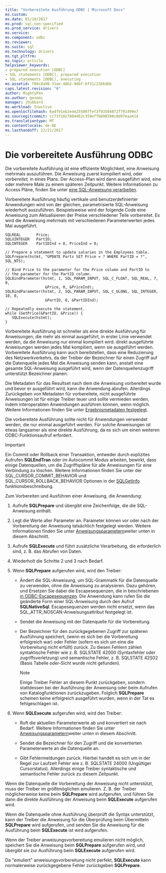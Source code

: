 ```yaml
---
title: "Vorbereitete Ausführung ODBC | Microsoft Docs"
ms.custom: 
ms.date: 01/19/2017
ms.prod: sql-non-specified
ms.prod_service: drivers
ms.service: 
ms.component: odbc
ms.reviewer: 
ms.suite: sql
ms.technology: drivers
ms.tgt_pltfrm: 
ms.topic: article
helpviewer_keywords:
- prepared execution [ODBC]
- SQL statements [ODBC], prepared execution
- SQL statements [ODBC], executing
ms.assetid: f08c8a98-31ee-48b2-9dbf-6f31c2166dbb
caps.latest.revision: "6"
author: MightyPen
ms.author: genemi
manager: jhubbard
ms.workload: Inactive
ms.openlocfilehash: 6a4f91eb2e4e255007fef3f93504872f791499e7
ms.sourcegitcommit: cc71f1027884462c359effb898390c8d97eaa414
ms.translationtype: MT
ms.contentlocale: de-DE
ms.lasthandoff: 12/21/2017
---
```

# <a name="prepared-execution-odbc"></a>Die vorbereitete Ausführung ODBC
Die vorbereitete Ausführung ist eine effiziente Möglichkeit, eine Anweisung mehrmals auszuführen. Die Anweisung zuerst kompiliert wird, oder *vorbereitet,* in eines Plans. Der Access-Plan wird dann ausgeführt wird, eine oder mehrere Male zu einem späteren Zeitpunkt. Weitere Informationen zu Access Pläne, finden Sie unter [eine SQL-Anweisung verarbeiten](../../../odbc/reference/processing-a-sql-statement.md).  
  
 Vorbereitete Ausführung häufig vertikale und benutzerdefinierter Anwendungen wird von der gleichen, parametrisierte SQL-Anweisung wiederholt auszuführen. Beispielsweise wird der folgende Code eine Anweisung zum Aktualisieren der Preise verschiedener Teile vorbereitet. Es wird die Anweisung mehrmals mit verschiedenen Parameterwerten jedes Mal ausgeführt.  
  
```  
SQLREAL       Price;  
SQLUINTEGER   PartID;  
SQLINTEGER    PartIDInd = 0, PriceInd = 0;  
  
// Prepare a statement to update salaries in the Employees table.  
SQLPrepare(hstmt, "UPDATE Parts SET Price = ? WHERE PartID = ?", SQL_NTS);  
  
// Bind Price to the parameter for the Price column and PartID to  
// the parameter for the PartID column.  
SQLBindParameter(hstmt, 1, SQL_PARAM_INPUT, SQL_C_FLOAT, SQL_REAL, 7, 0,  
                  &Price, 0, &PriceInd);  
SQLBindParameter(hstmt, 2, SQL_PARAM_INPUT, SQL_C_ULONG, SQL_INTEGER, 10, 0,  
                  &PartID, 0, &PartIDInd);  
  
// Repeatedly execute the statement.  
while (GetPrice(&PartID, &Price)) {  
   SQLExecute(hstmt);  
}  
```  
  
 Vorbereitete Ausführung ist schneller als eine direkte Ausführung für Anweisungen, die mehr als einmal ausgeführt, in erster Linie verwendet werden, da die Anweisung nur einmal kompiliert wird. direkt ausgeführte Anweisungen werden jedes Mal kompiliert, wenn sie ausgeführt werden. Vorbereitete Ausführung kann auch bereitstellen, dass eine Reduzierung des Netzwerkverkehrs, da der Treiber der Bezeichner für einen Zugriff auf die Datenquelle jedes Mal die Anweisung senden kann, anstatt eine gesamte SQL-Anweisung ausgeführt wird, wenn der Datenquellenzugriff unterstützt Bezeichner planen.  
  
 Die Metadaten für das Resultset nach dem die Anweisung vorbereitet wurde und bevor er ausgeführt wird, kann die Anwendung abrufen. Allerdings Zurückgeben von Metadaten für vorbereitete, nicht ausgeführte Anweisungen ist für einige Treiber teuer und sollte vermieden werden, indem interoperablen Anwendungen ausführen können, wenn möglich. Weitere Informationen finden Sie unter [Ergebnismetadaten festgelegt](../../../odbc/reference/develop-app/result-set-metadata.md).  
  
 Die vorbereitete Ausführung sollte nicht für Anwendungen verwendet werden, die nur einmal ausgeführt werden. Für solche Anweisungen ist etwas langsamer als eine direkte Ausführung, da es sich um einen weiteren ODBC-Funktionsaufruf erfordert.  
  
> [!IMPORTANT]  
>  Ein Commit oder Rollback einer Transaktion, entweder durch explizites Aufrufen **SQLEndTran** oder im Autocommit Modus arbeiten, bewirkt, dass einige Datenquellen, um die Zugriffspläne für alle Anweisungen für eine Verbindung zu löschen. Weitere Informationen finden Sie unter der SQL_CURSOR_COMMIT_BEHAVIOR und SQL_CURSOR_ROLLBACK_BEHAVIOR Optionen in der [SQLGetInfo](../../../odbc/reference/syntax/sqlgetinfo-function.md) funktionsbeschreibung.  
  
 Zum Vorbereiten und Ausführen einer Anweisung, die Anwendung:  
  
1.  Aufrufe **SQLPrepare** und übergibt eine Zeichenfolge, die die SQL-Anweisung enthält.  
  
2.  Legt die Werte aller Parameter an. Parameter können vor oder nach der Vorbereitung der Anweisung tatsächlich festgelegt werden. Weitere Informationen finden Sie unter [Anweisungsparametern](../../../odbc/reference/develop-app/statement-parameters.md)weiter unten in diesem Abschnitt.  
  
3.  Aufrufe **SQLExecute** und führt zusätzliche Verarbeitung, die erforderlich sind, z. B. das Abrufen von Daten.  
  
4.  Wiederholt die Schritte 2 und 3 nach Bedarf.  
  
5.  Wenn **SQLPrepare** aufgerufen wird, wird den Treiber:  
  
    -   Ändert die SQL-Anweisung, um SQL-Grammatik für die Datenquelle zu verwenden, ohne die Anweisung zu analysieren. Dazu gehören, und Ersetzen Sie dabei die Escapesequenzen, die in beschriebenen [in ODBC-Escapesequenzen](../../../odbc/reference/develop-app/escape-sequences-in-odbc.md). Die Anwendung kann rufen Sie die geänderte Form einer SQL-Anweisung durch den Aufruf **SQLNativeSql**. Escapesequenzen werden nicht ersetzt, wenn das SQL_ATTR_NOSCAN-Anweisungsattribut festgelegt ist.  
  
    -   Sendet die Anweisung mit der Datenquelle für die Vorbereitung.  
  
    -   Der Bezeichner für den zurückgegebenen Zugriff zur späteren Ausführung speichert, (wenn es sich bei die Vorbereitung erfolgreich war) oder Fehler (sofern es sich um eine die Vorbereitung nicht erfüllt) zurück. Zu diesen Fehlern zählen syntaktische Fehler wie z. B. SQLSTATE 42000 (Syntaxfehler oder zugriffsverletzung) und semantische Fehler, z. B. SQLSTATE 42S02 (Basis Tabelle oder-Sicht wurde nicht gefunden).  
  
        > [!NOTE]  
        >  Einige Treiber Fehler an diesem Punkt zurückgeben, sondern stattdessen bei der Ausführung der Anweisung oder beim Aufrufen von Katalogfunktionen zurückzugeben. Folglich **SQLPrepare** scheinen keine erfolgreich ausgeführt wurden, wenn in der Tat es fehlgeschlagen ist.  
  
6.  Wenn **SQLExecute** aufgerufen wird, wird den Treiber:  
  
    -   Ruft die aktuellen Parameterwerte ab und konvertiert sie nach Bedarf. Weitere Informationen finden Sie unter [Anweisungsparametern](../../../odbc/reference/develop-app/statement-parameters.md)weiter unten in diesem Abschnitt.  
  
    -   Sendet die Bezeichner für den Zugriff und die konvertierten Parameterwerte an die Datenquelle an.  
  
    -   Gibt Fehlermeldungen zurück. Hierbei handelt es sich um in der Regel zur Laufzeit Fehler wie z. B. SQLSTATE 24000 (Ungültiger Cursorstatus). Allerdings einige Treiber syntaktische und semantische Fehler zurück zu diesem Zeitpunkt.  
  
 Wenn die Datenquelle die Vorbereitung der Anweisung nicht unterstützt, muss der Treiber im größtmöglichen emulieren. Z. B. der Treiber möglicherweise keine beim **SQLPrepare** wird aufgerufen, und führen Sie dann die direkte Ausführung der Anweisung beim **SQLExecute** aufgerufen wird.  
  
 Wenn die Datenquelle ohne Ausführung überprüft die Syntax unterstützt, kann der Treiber die Anweisung für die Überprüfung beim Übermitteln **SQLPrepare** wird aufgerufen, und senden Sie die Anweisung für die Ausführung beim **SQLExecute** ist wird aufgerufen.  
  
 Wenn der Treiber anweisungsvorbereitung emulieren nicht möglich, speichert Sie die Anweisung beim **SQLPrepare** aufgerufen wird, und übergibt sie zur Ausführung beim **SQLExecute** aufgerufen wird.  
  
 Da "emuliert" anweisungsvorbereitung nicht perfekt, **SQLExecute** kann normalerweise zurückgegebene Fehler zurückgeben **SQLPrepare**.
